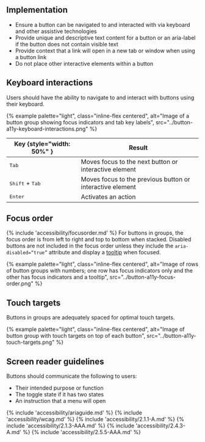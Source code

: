 ## Implementation

 - Ensure a button can be navigated to and interacted with via keyboard and other 
assistive technologies
 - Provide unique and descriptive text content for a button or an aria-label if the 
button does not contain visible text
 - Provide context that a link will open in a new tab or window when using a button 
link
 - Do not place other interactive elements within a button

## Keyboard interactions

Users should have the ability to navigate to and interact with buttons using their keyboard.

{% example palette="light",
          class="inline-flex centered",
          alt="Image of a button group showing focus indicators and tab key labels",
          src="../button-a11y-keyboard-interactions.png" %}

| Key  {style="width: 50%" }        | Result                                                    |
| --------------------------------- | --------------------------------------------------------- |
| <kbd>Tab</kbd>                    | Moves focus to the next button or interactive element     |
| <kbd>Shift</kbd> + <kbd>Tab</kbd> | Moves focus to the previous button or interactive element |
| <kbd>Enter</kbd>                  | Activates an action                                       |

## Focus order

{% include 'accessibility/focusorder.md' %} For buttons in groups, the focus order is from left to right and top to bottom when stacked. Disabled buttons are not included in the focus order unless they include the <code>aria-disabled=“true”</code> attribute and display a <a href="/elements/tooltip">tooltip</a> when focused.

{% example palette="light",
          class="inline-flex centered",
          alt="Image of rows of button groups with numbers; one row has focus indicators only and the other has focus indicators and a tooltip",
          src="../button-a11y-focus-order.png" %}

## Touch targets
Buttons in groups are adequately spaced for optimal touch targets.

{% example palette="light",
          class="inline-flex centered",
          alt="Image of button group with touch targets on top of each button",
          src="../button-a11y-touch-targets.png" %}

## Screen reader guidelines

Buttons should communicate the following to users:
 - Their intended purpose or function
 - The toggle state if it has two states
 - An instruction that a menu will open

{% include 'accessibility/ariaguide.md' %}
{% include 'accessibility/wcag.md' %}
{% include 'accessibility/2.1.1-A.md' %}
{% include 'accessibility/2.1.3-AAA.md' %}
{% include 'accessibility/2.4.3-A.md' %}
{% include 'accessibility/2.5.5-AAA.md' %}

